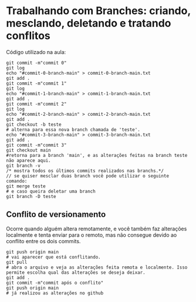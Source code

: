 # Trabalhando com Branches: criando, mesclando, deletando e tratando conflitos
Código utilizado na aula:
````
git commit -m"commit 0"
git log
echo "#commit-0-branch-main" > commit-0-branch-main.txt
git add .
git commit -m"commit 1"
git log
echo "#commit-1-branch-main" > commit-1-branch-main.txt
git add .
git commit -m"commit 2"
git log
echo "#commit-2-branch-main" > commit-2-branch-main.txt
git add .
git checkout -b teste
# alterna para essa nova branch chamada de 'teste'.
echo "#commit-3-branch-main" > commit-3-branch-main.txt
git add .
git commit -m"commit 3"
git checkout main
#retorna para a branch 'main', e as alterações feitas na branch teste não aparece aqui.
git branch -v 
/* mostra todos os últimos commits realizados nas branchs.*/
// se quiser mesclar duas branch você pode utilizar o seguinte comando:
git merge teste
# e caso queira deletar uma branch
git branch -D teste
````

## Conflito de versionamento
Ocorre quando alguém altera remotamente, e você também faz alterações localmente e tenta enviar para o remoto, mas não consegue devido ao conflito entre os dois commits.

````
git push origin main
# vai aparecer que está conflitando.
git pull
# abra o arquivo e veja as alterações feita remota e localmente. Isso permite escolha qual das alterações se deseja deixar.
git add .
git commit -m"commit após o conflito"
git push origin main
# já realizou as alterações no github
````
